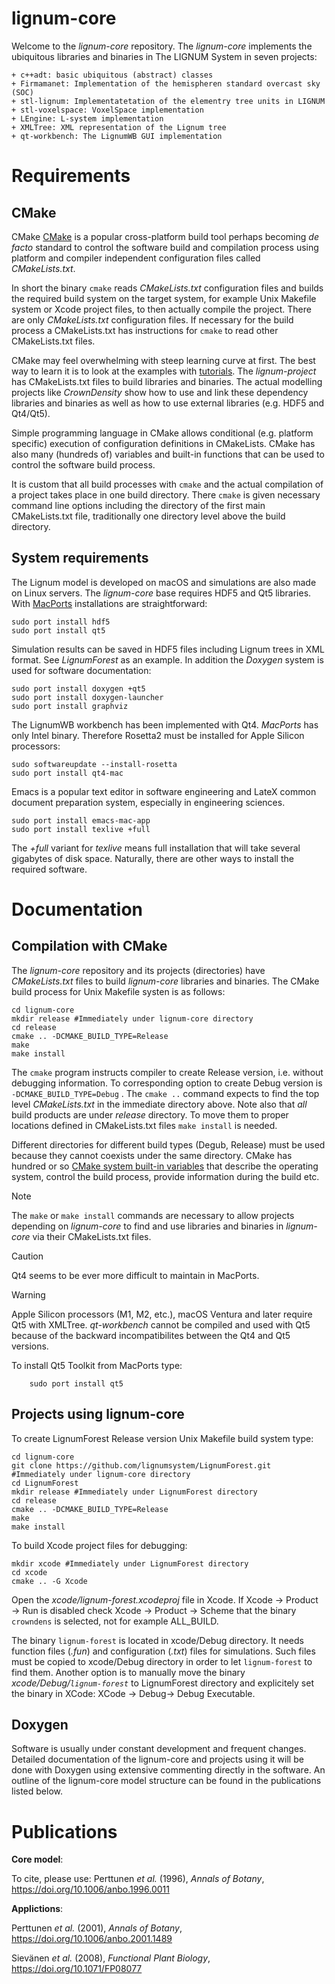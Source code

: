# lignum-core

Welcome to the *lignum-core* repository. The *lignum-core* implements the ubiquitous libraries and binaries 
in The LIGNUM System in seven projects:

	+ c++adt: basic ubiquitous (abstract) classes
	+ Firmamanet: Implementation of the hemispheren standard overcast sky (SOC) 
	+ stl-lignum: Implementatetation of the elementry tree units in LIGNUM
	+ stl-voxelspace: VoxelSpace implementation
	+ LEngine: L-system implementation
	+ XMLTree: XML representation of the Lignum tree
	+ qt-workbench: The LignumWB GUI implementation

# Requirements

## CMake

CMake  [CMake](https://cmake.org) is a popular cross-platform build tool perhaps
becoming *de facto* standard  to control the software  build and compilation process 
using platform and compiler independent configuration files called *CMakeLists.txt*. 

In short the binary `cmake` reads *CMakeLists.txt* configuration files and builds 
the required build system on the target system, for example Unix Makefile system 
or Xcode project files, to then actually compile the project. There are only 
*CMakeLists.txt* configuration files. If necessary for the build process a CMakeLists.txt 
has instructions for `cmake` to read other CMakeLists.txt files.

CMake may feel overwhelming with steep learning curve at first. The best way to 
learn it is to look at the examples with [tutorials](https://cmake.org/getting-started/).
The *lignum-project* has CMakeLists.txt files to build libraries and binaries. 
The actual modelling projects like *CrownDensity* show how to use and link these dependency 
libraries and binaries as well as how to use external libraries (e.g. HDF5 and Qt4/Qt5). 

Simple programming language in CMake allows conditional (e.g. platform
specific) execution of configuration definitions in  CMakeLists. CMake has also many 
(hundreds of) variables and built-in functions that can be used to control the software build process.

It is custom that all build processes with `cmake` and the actual compilation of a project
takes place in one build directory. There `cmake` is given necessary command line options including 
the directory of the first main CMakeLists.txt file, traditionally one directory level above 
the build directory.

## System requirements
The Lignum model is developed on macOS and simulations are also made on Linux servers.
The *lignum-core* base requires HDF5 and Qt5 libraries. With [MacPorts](https://www.macports.org) 
installations are straightforward:

	sudo port install hdf5
	sudo port install qt5

Simulation results can be saved in HDF5 files including Lignum trees in XML format. 
See *LignumForest* as an example. In addition the *Doxygen* system is used 
for software  documentation:

	sudo port install doxygen +qt5
	sudo port install doxygen-launcher
	sudo port install graphviz 
	
The LignumWB workbench has been implemented with Qt4. *MacPorts* has only Intel binary.
Therefore Rosetta2 must be installed for Apple Silicon processors:
	
	sudo softwareupdate --install-rosetta
	sudo port install qt4-mac
	
Emacs is a popular text editor in software engineering and LateX common document preparation system,
especially in engineering sciences.

	sudo port install emacs-mac-app
	sudo port install texlive +full
	
The *+full* variant for *texlive* means full installation that will take several gigabytes of disk space.
Naturally, there are other ways to install the required software.

# Documentation

## Compilation with CMake

The *lignum-core* repository  and its projects (directories) have *CMakeLists.txt* files to build 
*lignum-core* libraries and binaries.  The CMake build process for Unix Makefile systen is as follows:

	cd lignum-core
	mkdir release #Immediately under lignum-core directory
	cd release
	cmake .. -DCMAKE_BUILD_TYPE=Release
	make
	make install
	      
The  `cmake`  program  instructs  compiler to  create  Release  version,
i.e. without debugging information. To corresponding option to create 
Debug version is `-DCMAKE_BUILD_TYPE=Debug` . The `cmake ..` command expects to
find the top level *CMakeLists.txt*  in the immediate directory above.
Note also that *all* build  products are under *release* directory. To
move them  to proper locations  defined in CMakeLists.txt  files `make
install` is needed.

Different directories for different build types (Degub, Release) must be used because they cannot 
coexists under the same directory. CMake has hundred or so
[CMake system built-in variables](https://cmake.org/cmake/help/latest/manual/cmake-variables.7.html) 
that describe the operating system,  control the build process, provide information during the build etc.

>[!NOTE]
>The `make` or `make install` commands are necessary to allow projects depending on *lignum-core* to 
>find and use libraries and binaries in *lignum-core* via their CMakeLists.txt files.

>[!CAUTION]
>Qt4 seems to be ever more difficult to maintain in MacPorts. 

>[!WARNING]
>Apple Silicon processors (M1, M2, etc.), macOS Ventura and later require Qt5  with XMLTree. *qt-workbench* cannot be compiled 
>and used with Qt5 because of the backward incompatibilites between the Qt4 and Qt5 versions. 

To install Qt5 Toolkit from MacPorts type:

	    sudo port install qt5

## Projects using lignum-core

To create LignumForest Release version Unix Makefile build system type:

	cd lignum-core
	git clone https://github.com/lignumsystem/LignumForest.git #Immediately under lignum-core directory
	cd LignumForest
	mkdir release #Immediately under LignumForest directory
	cd release
	cmake .. -DCMAKE_BUILD_TYPE=Release
	make
	make install 

To build Xcode project files for debugging:

	mkdir xcode #Immediately under LignumForest directory
	cd xcode
	cmake .. -G Xcode

Open the *xcode/lignum-forest.xcodeproj* file in Xcode. If  Xcode &#8594; Product &#8594; Run is disabled 
check Xcode &#8594; Product  &#8594; Scheme that the binary `crowndens` is selected, not for example ALL_BUILD. 

The  binary `lignum-forest`  is located  in xcode/Debug  directory. It
needs  function files  (*.fun*) and  configuration (*.txt*)  files for
simulations. Such  files must  be copied  to xcode/Debug  directory in
order  to let  `lignum-forest` to  find  them.  Another  option is  to
manually move the  binary *xcode/Debug/`lignum-forest`* to LignumForest
directory  and explicitely  set  the binary  in  XCode: XCode  &#8594;
Debug&#8594; Debug  Executable. 

## Doxygen
Software is usually under constant development and frequent changes. Detailed documentation of the lignum-core 
and projects using it will be done with Doxygen using extensive commenting directly in the software.
An outline of the lignum-core model structure can be found in the publications listed below.

# Publications 

**Core model**:

To cite, please use: Perttunen *et al.* (1996), *Annals of Botany*, https://doi.org/10.1006/anbo.1996.0011

**Applictions**:

Perttunen *et al.* (2001), *Annals of Botany*, https://doi.org/10.1006/anbo.2001.1489

Sievänen *et al.* (2008), *Functional Plant Biology*, https://doi.org/10.1071/FP08077








